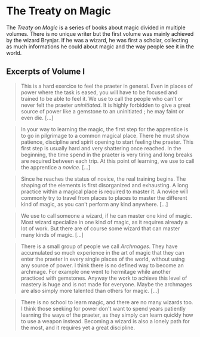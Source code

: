# The Treaty on Magic
The _Treaty on Magic_ is a series of books about magic divided in multiple volumes. There is no unique writer but the first volume was mainly achieved by the wizard Brynjar. If he was a wizard, he was first a scholar, collecting as much informations he could about magic and the way people see it in the world.

## Excerpts of Volume I
> This is a hard exercice to feel the praeter in general. Even in places of power where the task is eased, you will have to be focused and trained to be able to feel it. We use to call the people who can't or never felt the praeter _uninitiated_. It is highly forbidden to give a great source of power like a gemstone to an uninitiated ; he may faint or even die. [...]

> In your way to learning the magic, the first step for the apprentice is to go in pilgrimage to a common magical place. There he must show patience, discipline and spirit opening to start feeling the praeter. This first step is usually hard and very shattering once reached. In the beginning, the time spend in the praeter is very tiring and long breaks are required between each trip. At this point of learning, we use to call the apprentice a _novice_. [...]

> Since he reaches the status of novice, the real training begins. The shaping of the elements is first disorganized and exhausting. A long practice within a magical place is required to master it. A novice will commonly try to travel from places to places to master the different kind of magic, as you can't perform any kind anywhere. [...]

> We use to call someone a wizard, if he can master one kind of magic. Most wizard specialize in one kind of magic, as it requires already a lot of work. But there are of course some wizard that can master many kinds of magic. [...]

> There is a small group of people we call _Archmages_. They have accumulated so much experience in the art of magic that they can enter the praeter in every single places of the world, without using any source of power.
I think there is no defined way to become an archmage. For example one went to hermitage while another practiced with gemstones. Anyway the work to achieve this level of mastery is huge and is not made for everyone. Maybe the archmages are also simply more talented than others for magic. [...]

> There is no school to learn magic, and there are no many wizards too. I think those seeking for power don't want to spend years patiently learning the ways of the praeter, as they simply can learn quickly how to use a weapon instead. Becoming a wizard is also a lonely path for the most, and it requires yet a great discipline.
